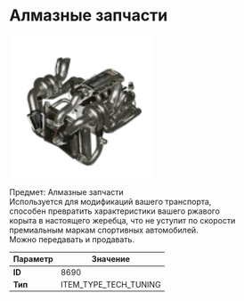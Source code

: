 # Алмазные запчасти

![Item Image](../img/8690.webp?raw=true)

Предмет: Алмазные запчасти<br>Используется для модификаций вашего транспорта, <br>способен превратить характеристики вашего ржавого<br>корыта в настоящего жеребца, что не уступит по скорости<br>премиальным маркам спортивных автомобилей.<br>Можно передавать и продавать.


| Параметр | Значение |
|----------|----------|
| **ID** | 8690 |
| **Тип** | ITEM_TYPE_TECH_TUNING |

